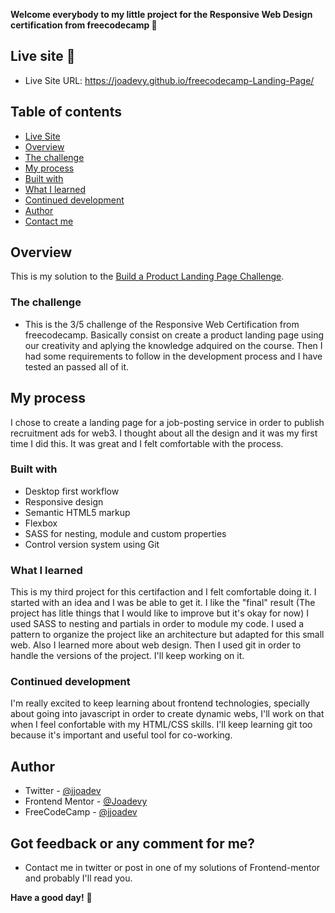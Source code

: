**Welcome everybody to my little project for the Responsive Web Design certification from freecodecamp 👋**

## Live site 🚀
- Live Site URL: https://joadevy.github.io/freecodecamp-Landing-Page/

## Table of contents
  - [Live Site](#live-site)
  - [Overview](#overview)
  - [The challenge](#the-challenge)
  - [My process](#my-process)
  - [Built with](#built-with)
  - [What I learned](#what-I-learned)
  - [Continued development](#continued-development)
  - [Author](#author)
  - [Contact me](#Got-feedback-or-any-comment-for-me?)

## Overview
This is my solution to the [Build a Product Landing Page Challenge](https://www.freecodecamp.org/learn/responsive-web-design/responsive-web-design-projects/build-a-product-landing-page). 

### The challenge

- This is the 3/5 challenge of the Responsive Web Certification from freecodecamp. Basically consist on create a product landing page using our creativity and aplying the knowledge adquired on the course. 
Then I had some requirements to follow in the development process and I have tested an passed all of it.

## My process
I chose to create a landing page for a job-posting service in order to publish recruitment ads for web3. I thought about all the design and it was my first time I did this. It was great and I felt comfortable with the process.

### Built with

- Desktop first workflow
- Responsive design
- Semantic HTML5 markup
- Flexbox
- SASS for nesting, module and custom properties
- Control version system using Git

### What I learned

This is my third project for this certifaction and I felt comfortable doing it. I started with an idea and I was be able to get it. I like the "final" result (The project has litle things that I would like to improve but it's okay for now)
I used SASS to nesting and partials in order to module my code. I used a pattern to organize the project like an architecture but adapted for this small web.
Also I learned more about web design. Then I used git in order to handle the versions of the project.
I'll keep working on it.

### Continued development

I'm really excited to keep learning about frontend technologies, specially about going into javascript in order to create dynamic webs, I'll work on that when I feel confortable with my HTML/CSS skills. I'll keep learning git too because it's important and useful tool for co-working. 

## Author

- Twitter - [@jjoadev](https://twitter.com/jjoadev)
- Frontend Mentor - [@Joadevy](https://www.frontendmentor.io/profile/Joadevy)
- FreeCodeCamp - [@jjoadev](https://www.freecodecamp.org/jjoadev)

## Got feedback or any comment for me?

- Contact me in twitter or post in one of my solutions of Frontend-mentor and probably I'll read you. 

**Have a good day!** 🚀
